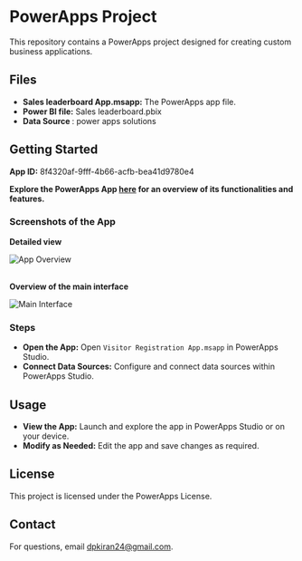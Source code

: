 <!DOCTYPE html>
<html lang="en">
<head>
    <meta charset="UTF-8">
    <meta name="viewport" content="width=device-width, initial-scale=1.0">
</head>
<body>
    <h1>PowerApps Project</h1>
    <p>This repository contains a PowerApps project designed for creating custom business applications.</p>
    <h2>Files</h2>
    <ul>
        <li><strong>Sales leaderboard App.msapp:</strong> The PowerApps app file.</li>
        <li><strong> Power BI file:</strong> Sales leaderboard.pbix</li>
        <li><strong>Data Source </strong>: power apps solutions</li>
    </ul>
    <h2>Getting Started</h2>
    <p><strong>App ID:</strong> 8f4320af-9fff-4b66-acfb-bea41d9780e4</p>
    <p><strong>Explore the PowerApps App <a href="https://apps.powerapps.com/play/e/f9849dcf-a2f1-e360-9164-c97607be86d9/a/8f4320af-9fff-4b66-acfb-bea41d9780e4?tenantId=71b778b1-0a13-4b09-bd42-94367e4d13a2&sourcetime=1726210314617" target="_blank">here</a> for an overview of its functionalities and features.</strong></p>
    <h3>Screenshots of the App</h3>
    <p><strong>Detailed view</strong></p>
    <div>
        <img src="https://github.com/user-attachments/assets/9fb57fdb-1087-44fe-8967-4e622da2dc53" alt="App Overview" style="max-width: 100%; height: auto;">
    </div>
    <br>
    <p><strong>Overview of the main interface</strong></p>
    <div>
        <img src="https://github.com/user-attachments/assets/f903c62f-66a7-4f65-8a52-d2663529a9f5" alt="Main Interface" style="max-width: 100%; height: auto;">
    </div>
    <h3>Steps</h3>
    <ul>
        <li><strong>Open the App:</strong> Open <code>Visitor Registration App.msapp</code> in PowerApps Studio.</li>
        <li><strong>Connect Data Sources:</strong> Configure and connect data sources within PowerApps Studio.</li>
    </ul>
    <h2>Usage</h2>
    <ul>
        <li><strong>View the App:</strong> Launch and explore the app in PowerApps Studio or on your device.</li>
        <li><strong>Modify as Needed:</strong> Edit the app and save changes as required.</li>
    </ul>
    <div>
        <h2>License</h2>
        <p>This project is licensed under the PowerApps License.</p>
    </div>
    <div>
        <h2>Contact</h2>
        <p>For questions, email <a href="mailto:dpkiran24@gmail.com">dpkiran24@gmail.com</a>.</p>
    </div>

</body>
</html>
